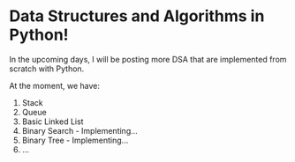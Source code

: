 # Data Structures and Algorithms in Python!

In the upcoming days, I will be posting more DSA that are implemented from scratch with Python.

At the moment, we have:
  1. Stack
  2. Queue
  3. Basic Linked List
  4. Binary Search - Implementing...
  5. Binary Tree - Implementing...
  6. ...
